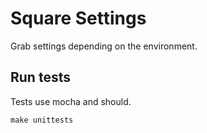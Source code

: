 # Square Settings

Grab settings depending on the environment.

## Run tests

Tests use mocha and should.

``` shell
make unittests
```
